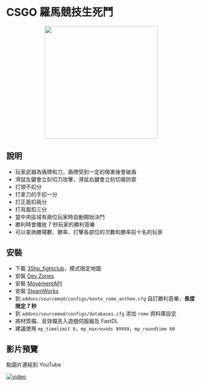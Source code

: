 # CSGO 羅馬競技生死鬥
<p align="center">
  <img height="300" src="https://i.ytimg.com/vi/CD32_3OeTgY/maxresdefault.jpg">
</p>

## 說明
- 玩家武器為盾牌和刀，盾牌受到一定的傷害後會破盾
- 滑鼠左鍵會立刻切刀攻擊，滑鼠右鍵會立刻切盾防禦
- 打頭不扣分
- 打拿刀的手扣一分
- 打正面扣兩分
- 打背面扣三分
- 當中央區域有兩位玩家時自動開始決鬥
- 勝利時會播放 7 秒玩家的勝利音樂
- 可以查詢勝場數、勝率、打擊各部位的次數和勝率前十名的玩家

## 安裝
- 下載 [35hp_fightclub](https://steamcommunity.com/sharedfiles/filedetails/?id=538487664)，模式限定地圖
- 安裝 [Dev Zones](https://forums.alliedmods.net/showthread.php?p=2023591)
- 安裝 [MovementAPI](https://github.com/danzayau/MovementAPI)
- 安裝 [SteamWorks](https://forums.alliedmods.net/showthread.php?t=229556)
- 到 `addons/sourcemod/configs/kento_rome_anthem.cfg` 自訂勝利音樂，**長度限定 7 秒**
- 到 `addons/sourcemod/configs/databases.cfg` 添加 `rome` 資料庫設定
- 將材質檔、音效檔丟入遊戲伺服器及 FastDL
- 建議使用 `mp_timelimit 0`，`mp_maxrounds 99999`，`mp_roundtime 60`

## 影片預覽
點圖片連結到 YouTube  

[![video](https://i.ytimg.com/vi/jbV8OouVwBk/maxresdefault.jpg)](https://www.youtube.com/watch?v=jbV8OouVwBk)